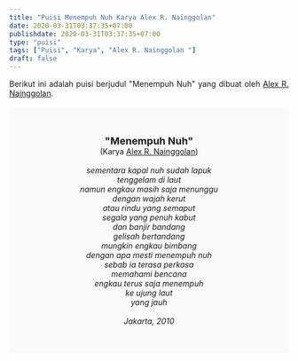 ```yaml
---
title: "Puisi Menempuh Nuh Karya Alex R. Nainggolan"
date: 2020-03-31T03:37:35+07:00
publishdate: 2020-03-31T03:37:35+07:00
type: "puisi"
tags: ["Puisi", "Karya", "Alex R. Nainggolan "]
draft: false
---
```


<div dir="ltr" style="text-align: left;" trbidi="on"><div style="text-align: justify;">Berikut ini adalah puisi berjudul "Menempuh Nuh" yang dibuat oleh <a href="http://alexrnainggolan.blogspot.com/" target="_blank">Alex R. Nainggolan</a>. </div><br /><div style="background: #FAFAFA; font-size: 14px; height: auto; margin: 0 auto; padding: 50px; text-align: center; width: auto;"><span style="font-size: 18px;"><b>"Menempuh Nuh"</b></span><br />(Karya <a href="https://www.sekata.web.id/tags/alex-r.-nainggolan" target="_blank">Alex R. Nainggolan</a>) <br /><br /><i>sementara kapal nuh sudah lapuk<br />
tenggelam di laut<br />
namun engkau masih saja menunggu<br />
dengan wajah kerut<br />
atau rindu yang semaput<br />
segala yang penuh kabut<br />
dan banjir bandang<br />
gelisah bertandang<br />
mungkin engkau bimbang<br />
dengan apa mesti menempuh nuh<br />
sebab ia terasa perkasa<br />
memahami bencana<br />
engkau terus saja menempuh<br />
ke ujung laut<br />
yang jauh<br />
<br />
Jakarta, 2010</i> </div></div>
